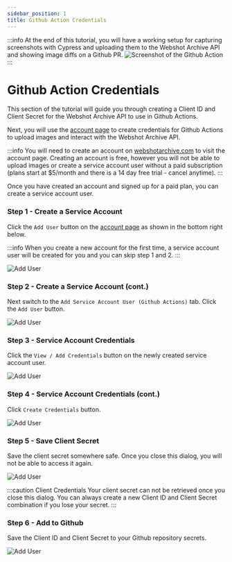 ```yaml
---
sidebar_position: 1
title: Github Action Credentials
---
```


:::info
At the end of this tutorial, you will have a working setup for capturing screenshots with Cypress and uploading them to the Webshot Archive API and showing image diffs on a Github PR.
![Screenshot of the Github Action](/img/screenshots/gha-screenshot-compare.png)
:::

# Github Action Credentials

This section of the tutorial will guide you through creating a Client ID and Client Secret for the Webshot Archive API to use in Github Actions.

Next, you will use the [account page](https://www.webshotarchive.com/account) to create credentials for Github Actions to upload images and interact with the Webshot Archive API.

:::info
You will need to create an account on [webshotarchive.com](https://www.webshotarchive.com) to visit the account page. Creating an account is free, however you will not be able to upload images or create a service account user without a paid subscription (plans start at $5/month and there is a 14 day free trial - cancel anytime).
:::

Once you have created an account and signed up for a paid plan, you can create a service account user.

### Step 1 - Create a Service Account

Click the `Add User` button on the [account page](https://www.webshotarchive.com/account) as shown in the bottom right below.

:::info
When you create a new account for the first time, a service account user will be created for you and you can skip step 1 and 2.
:::

![Add User](/img/screenshots/account-add-user-1.png)

### Step 2 - Create a Service Account (cont.)

Next switch to the `Add Service Account User (Github Actions)` tab. Click the `Add User` button.

![Add User](/img/screenshots/account-add-user-2.png)

### Step 3 - Service Account Credentials

Click the `View / Add Credentials` button on the newly created service account user.

![Add User](/img/screenshots/account-add-user-3.png)

### Step 4 - Service Account Credentials (cont.)

Click `Create Credentials` button.

![Add User](/img/screenshots/account-add-user-4.png)

### Step 5 - Save Client Secret

Save the client secret somewhere safe. Once you close this dialog, you will not be able to access it again.

![Add User](/img/screenshots/account-add-user-5.png)

:::caution Client Credentials
Your client secret can not be retrieved once you close this dialog. You can always create a new Client ID and Client Secret combination if you lose your secret.
:::

### Step 6 - Add to Github

Save the Client ID and Client Secret to your Github repository secrets.

![Add User](/img/screenshots/account-add-user-6.png)
